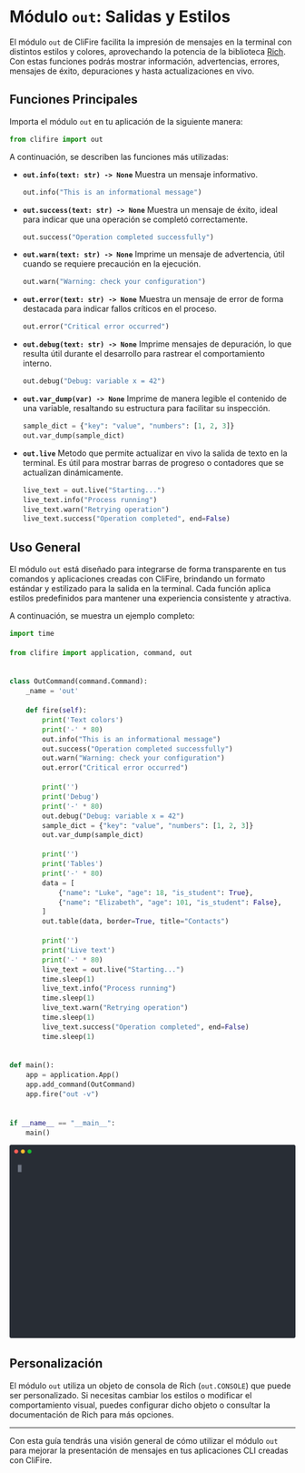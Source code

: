 # Módulo `out`: Salidas y Estilos

El módulo `out` de CliFire facilita la impresión de mensajes en la terminal con distintos estilos y colores, aprovechando la potencia de la biblioteca [Rich](https://rich.readthedocs.io/). Con estas funciones podrás mostrar información, advertencias, errores, mensajes de éxito, depuraciones y hasta actualizaciones en vivo.

## Funciones Principales

Importa el módulo `out` en tu aplicación de la siguiente manera:

```python
from clifire import out
```
A continuación, se describen las funciones más utilizadas:

- **`out.info(text: str) -> None`**
  Muestra un mensaje informativo.
  ```python
  out.info("This is an informational message")
  ```

- **`out.success(text: str) -> None`**
  Muestra un mensaje de éxito, ideal para indicar que una operación se completó correctamente.
  ```python
  out.success("Operation completed successfully")
  ```

- **`out.warn(text: str) -> None`**
  Imprime un mensaje de advertencia, útil cuando se requiere precaución en la ejecución.
  ```python
  out.warn("Warning: check your configuration")
  ```

- **`out.error(text: str) -> None`**
  Muestra un mensaje de error de forma destacada para indicar fallos críticos en el proceso.
  ```python
  out.error("Critical error occurred")
  ```

- **`out.debug(text: str) -> None`**
  Imprime mensajes de depuración, lo que resulta útil durante el desarrollo para rastrear el comportamiento interno.
  ```python
  out.debug("Debug: variable x = 42")
  ```

- **`out.var_dump(var) -> None`**
  Imprime de manera legible el contenido de una variable, resaltando su estructura para facilitar su inspección.
  ```python
  sample_dict = {"key": "value", "numbers": [1, 2, 3]}
  out.var_dump(sample_dict)
  ```

- **`out.live`**
  Metodo que permite actualizar en vivo la salida de texto en la terminal. Es útil para mostrar barras de progreso o contadores que se actualizan dinámicamente.
  ```python
  live_text = out.live("Starting...")
  live_text.info("Process running")
  live_text.warn("Retrying operation")
  live_text.success("Operation completed", end=False)
  ```


## Uso General

El módulo `out` está diseñado para integrarse de forma transparente en tus comandos y aplicaciones creadas con CliFire, brindando un formato estándar y estilizado para la salida en la terminal. Cada función aplica estilos predefinidos para mantener una experiencia consistente y atractiva.

A continuación, se muestra un ejemplo completo:

```python
import time

from clifire import application, command, out


class OutCommand(command.Command):
    _name = 'out'

    def fire(self):
        print('Text colors')
        print('-' * 80)
        out.info("This is an informational message")
        out.success("Operation completed successfully")
        out.warn("Warning: check your configuration")
        out.error("Critical error occurred")

        print('')
        print('Debug')
        print('-' * 80)
        out.debug("Debug: variable x = 42")
        sample_dict = {"key": "value", "numbers": [1, 2, 3]}
        out.var_dump(sample_dict)

        print('')
        print('Tables')
        print('-' * 80)
        data = [
            {"name": "Luke", "age": 18, "is_student": True},
            {"name": "Elizabeth", "age": 101, "is_student": False},
        ]
        out.table(data, border=True, title="Contacts")

        print('')
        print('Live text')
        print('-' * 80)
        live_text = out.live("Starting...")
        time.sleep(1)
        live_text.info("Process running")
        time.sleep(1)
        live_text.warn("Retrying operation")
        time.sleep(1)
        live_text.success("Operation completed", end=False)
        time.sleep(1)


def main():
    app = application.App()
    app.add_command(OutCommand)
    app.fire("out -v")


if __name__ == "__main__":
    main()

```

![Sample_Out](../../assets/records/sample_out.svg)

## Personalización

El módulo `out` utiliza un objeto de consola de Rich (`out.CONSOLE`) que puede ser personalizado. Si necesitas cambiar los estilos o modificar el comportamiento visual, puedes configurar dicho objeto o consultar la documentación de Rich para más opciones.

---

Con esta guía tendrás una visión general de cómo utilizar el módulo `out` para mejorar la presentación de mensajes en tus aplicaciones CLI creadas con CliFire.
